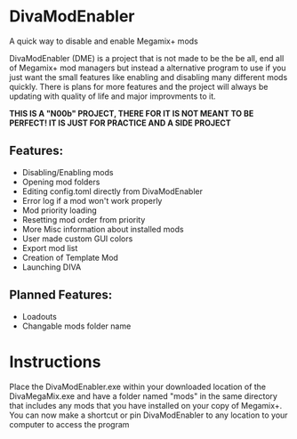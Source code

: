 # DivaModEnabler
A quick way to disable and enable Megamix+ mods

DivaModEnabler (DME) is a project that is not made to be the be all, end all of Megamix+ mod managers but instead a alternative program to use if you just want the small features 
like enabling and disabling many different mods quickly. There is plans for more features and the project will always be updating with quality of life and major improvments to it. 

**THIS IS A "N00b" PROJECT, THERE FOR IT IS NOT MEANT TO BE PERFECT! IT IS JUST FOR PRACTICE AND A SIDE PROJECT**


## Features:

- Disabling/Enabling mods
- Opening mod folders
- Editing config.toml directly from DivaModEnabler
- Error log if a mod won't work properly
- Mod priority loading
- Resetting mod order from priority
- More Misc information about installed mods
- User made custom GUI colors
- Export mod list 
- Creation of Template Mod
- Launching DIVA


## Planned Features:

- Loadouts
- Changable mods folder name


# Instructions

Place the DivaModEnabler.exe within your downloaded location of the DivaMegaMix.exe and have a folder named "mods" in the same directory that includes any mods that you have installed on your copy of Megamix+. You can now make a shortcut or pin DivaModEnabler to any location to your computer to access the program





